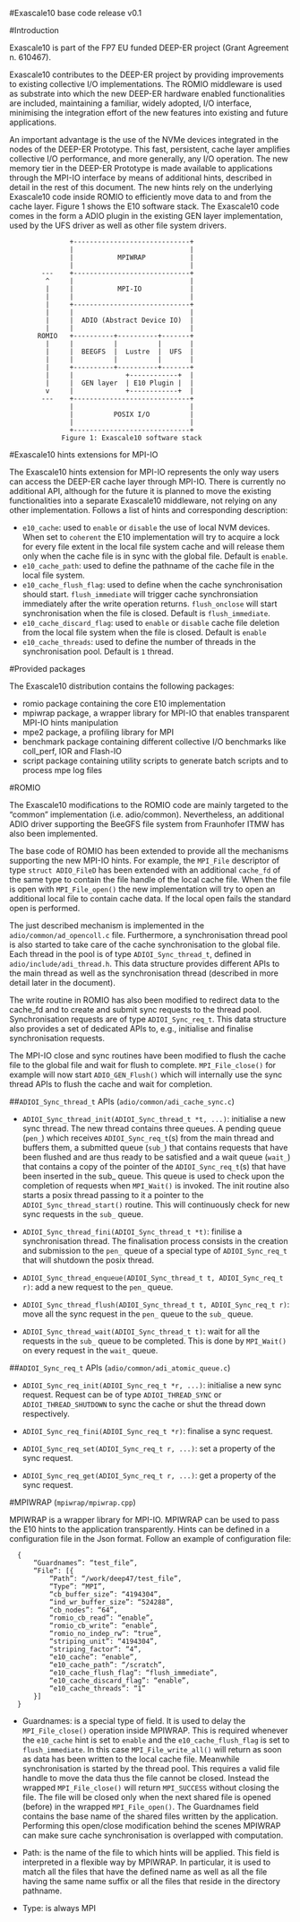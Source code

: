 #Exascale10 base code release v0.1

#Introduction

Exascale10 is part of the FP7 EU funded DEEP-ER project (Grant Agreement n. 610467).

Exascale10 contributes to the DEEP-ER project by providing improvements to existing 
collective I/O implementations. The ROMIO middleware is used as substrate into which 
the new DEEP-ER hardware enabled functionalities are included, maintaining a familiar, 
widely adopted, I/O interface, minimising the integration effort of the new features 
into existing and future applications.

An important advantage is the use of the NVMe devices integrated in the nodes of the 
DEEP-ER Prototype. This fast, persistent, cache layer amplifies collective I/O performance, 
and more generally, any I/O operation. The new memory tier in the DEEP-ER Prototype is made 
available to applications through the MPI-IO interface by means of additional hints, described 
in detail in the rest of this document. The new hints rely on the underlying Exascale10 code 
inside ROMIO to efficiently move data to and from the cache layer. Figure 1 shows the E10
software stack. The Exascale10 code comes in the form a ADIO plugin in the existing GEN layer
implementation, used by the UFS driver as well as other file system drivers.

                   +-----------------------------+
                   |                             |
                   |           MPIWRAP           |
                   |                             |
            ---    +-----------------------------+
             ^     |                             |
             |     |           MPI-IO            |
             |     |                             |
             |     +-----------------------------+
             |     |                             |
             |     |  ADIO (Abstract Device IO)  |
             |     |                             |
           ROMIO   +----------+----------+-------+
             |     |          |          |       |
             |     |  BEEGFS  |  Lustre  |  UFS  |
             |     |          |          |       |
             |     +----------+----------+-------+
             |     |             +------------+  |
             |     |  GEN layer  | E10 Plugin |  |
             v     |             +------------+  |
            ---    +-----------------------------+
                   |                             |
                   |          POSIX I/O          |
                   |                             |
                   +-----------------------------+
                 Figure 1: Exascale10 software stack


#Exascale10 hints extensions for MPI-IO

The Exascale10 hints extension for MPI-IO represents the only way users can access the DEEP-ER cache 
layer through MPI-IO. There is currently no additional API, although for the future it is planned to 
move the existing functionalities into a separate Exascale10 middleware, not relying on any other 
implementation. Follows a list of hints and corresponding description:

 * `e10_cache`:                 used to `enable` or `disable` the use of local NVM devices. When set to 
                                `coherent` the E10 implementation will try to acquire a lock for every file 
                                extent in the local file system cache and will release them only when the 
                                cache file is in sync with the global file. Default is `enable`.
 * `e10_cache_path`:            used to define the pathname of the cache file in the local file system.
 * `e10_cache_flush_flag`:      used to define when the cache synchronisation should start. `flush_immediate`
                                will trigger cache synchronsiation immediately after the write operation
                                returns. `flush_onclose` will start synchronisation when the file is closed.
                                Default is `flush_immediate`.
 * `e10_cache_discard_flag`:    used to `enable` or `disable` cache file deletion from the local file system 
                                when the file is closed. Default is `enable`
 * `e10_cache_threads`:         used to define the number of threads in the synchronisation pool. Default is
                                `1` thread.


#Provided packages

The Exascale10 distribution contains the following packages:

 * romio package containing the core E10 implementation
 * mpiwrap package, a wrapper library for MPI-IO that enables transparent MPI-IO hints manipulation
 * mpe2 package, a profiling library for MPI
 * benchmark package containing different collective I/O benchmarks like coll_perf, IOR and Flash-IO
 * script package containing utility scripts to generate batch scripts and to process mpe log files


#ROMIO

The Exascale10 modifications to the ROMIO code are mainly targeted to the “common” implementation (i.e. adio/common).
Nevertheless, an additional ADIO driver supporting the BeeGFS file system from Fraunhofer ITMW has also been 
implemented.

The base code of ROMIO has been extended to provide all the mechanisms supporting the new MPI-IO hints. For example, 
the `MPI_File` descriptor of type `struct ADIO_FileD` has been extended with an additional `cache_fd` of the same type
to contain the file handle of the local cache file. When the file is open with `MPI_File_open()` the new implementation
will try to open an additional local file to contain cache data. If the local open fails the standard open is performed.

The just described mechanism is implemented in the `adio/common/ad_opencoll.c` file. Furthermore, a synchronisation 
thread pool is also started to take care of the cache synchronisation to the global file. Each thread in the pool 
is of type `ADIOI_Sync_thread_t`, defined in `adio/include/adi_thread.h`. This data structure provides different APIs to 
the main thread as well as the synchronisation thread (described in more detail later in the document).

The write routine in ROMIO has also been modified to redirect data to the cache_fd and to create and submit sync 
requests to the thread pool. Synchronisation requests are of type `ADIOI_Sync_req_t`. This data structure also provides
a set of dedicated APIs to, e.g., initialise and finalise synchronisation requests.

The MPI-IO close and sync routines have been modified to flush the cache file to the global file and wait for flush 
to complete. `MPI_File_close()` for example will now start `ADIO_GEN_Flush()` which will internally use the sync thread
APIs to flush the cache and wait for completion.


##`ADIOI_Sync_thread_t` APIs (`adio/common/adi_cache_sync.c`)

* `ADIOI_Sync_thread_init(ADIOI_Sync_thread_t *t, ...)`: initialise a new sync thread. The new thread contains three queues.
  A pending queue (`pen_`) which receives `ADIOI_Sync_req_t`(s) from the main thread and buffers them, a submitted queue (`sub_`)
  that contains requests that have been flushed and are thus ready to be satisfied and a wait queue (`wait_`) that contains
  a copy of the pointer of the `ADIOI_Sync_req_t`(s) that have been inserted in the sub_ queue. This queue is used to check 
  upon the completion of requests when `MPI_Wait()` is invoked.
  The init routine also starts a posix thread passing to it a pointer to the `ADIOI_Sync_thread_start()` routine. This will 
  continuously check for new sync requests in the `sub_` queue.

* `ADIOI_Sync_thread_fini(ADIOI_Sync_thread_t *t)`: finilise a synchronisation thread. The finalisation process consists in
  the creation and submission to the `pen_` queue of a special type of `ADIOI_Sync_req_t` that will shutdown the posix thread.

* `ADIOI_Sync_thread_enqueue(ADIOI_Sync_thread_t t, ADIOI_Sync_req_t r)`: add a new request to the `pen_` queue.

* `ADIOI_Sync_thread_flush(ADIOI_Sync_thread_t t, ADIOI_Sync_req_t r)`: move all the sync request in the `pen_` queue to the 
  `sub_` queue.

* `ADIOI_Sync_thread_wait(ADIOI_Sync_thread_t t)`: wait for all the requests in the `sub_` queue to be completed. This is done
  by `MPI_Wait()` on every request in the `wait_` queue.


##`ADIOI_Sync_req_t` APIs (`adio/common/adi_atomic_queue.c`)

* `ADIOI_Sync_req_init(ADIOI_Sync_req_t *r, ...)`: initialise a new sync request. Request can be of type `ADIOI_THREAD_SYNC`
  or `ADIOI_THREAD_SHUTDOWN` to sync the cache or shut the thread down respectively.

* `ADIOI_Sync_req_fini(ADIOI_Sync_req_t *r)`: finalise a sync request.

* `ADIOI_Sync_req_set(ADIOI_Sync_req_t r, ...)`: set a property of the sync request.

* `ADIOI_Sync_req_get(ADIOI_Sync_req_t r, ...)`: get a property of the sync request.


#MPIWRAP (`mpiwrap/mpiwrap.cpp`)

MPIWRAP is a wrapper library for MPI-IO. MPIWRAP can be used to pass the E10 hints to the application transparently. Hints
can be defined in a configuration file in the Json format. Follow an example of configuration file:

      {
          “Guardnames”: “test_file”,
          “File”: [{
              “Path”: “/work/deep47/test_file”,
              “Type”: “MPI”,
              “cb_buffer_size”: “4194304”,
              “ind_wr_buffer_size”: “524288”,
              “cb_nodes”: “64”,
              “romio_cb_read”: “enable”,
              “romio_cb_write”: “enable”,
              “romio_no_indep_rw”: “true”,
              “striping_unit”: “4194304”,
              “striping_factor”: “4”,
              “e10_cache”: “enable”,
              “e10_cache_path”: “/scratch”,
              “e10_cache_flush_flag”: “flush_immediate”,
              “e10_cache_discard_flag”: “enable”,
              “e10_cache_threads”: “1”
          }]
      }

* Guardnames: is a special type of field. It is used to delay the `MPI_File_close()` operation inside MPIWRAP. This is required
              whenever the `e10_cache` hint is set to `enable` and the `e10_cache_flush_flag` is set to `flush_immediate`. In
              this case `MPI_File_write_all()` will return as soon as data has been written to the local cache file. Meanwhile
              synchronisation is started by the thread pool. This requires a valid file handle to move the data thus the file
              cannot be closed. Instead the wrapped `MPI_File_close()` will return `MPI_SUCCESS` without closing the file. The file
              will be closed only when the next shared file is opened (before) in the wrapped `MPI_File_open()`. The Guardnames 
              field contains the base name of the shared files written by the application. Performing this open/close modification
              behind the scenes MPIWRAP can make sure cache synchronisation is overlapped with computation.

* Path:       is the name of the file to which hints will be applied. This field is interpreted in a flexible way by MPIWRAP. In
              particular, it is used to match all the files that have the defined name as well as all the file having the same
              name suffix or all the files that reside in the directory pathname.

* Type:       is always MPI
